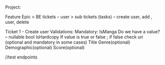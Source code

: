 ﻿Project:

Feature Epic > BE tickets – user > sub tickets (tasks) – create user, add , user, delete

Ticket 1  - Create user
Validations:
Mandatory:
IsManga  Do we have a value? – nullable bool
IsHardcopy If value is true or false ; if false check uri (optional and mandatory in some cases)
Title
Genre(optional)
Demographic(optional)
Score(optional)



//test endpoints 
